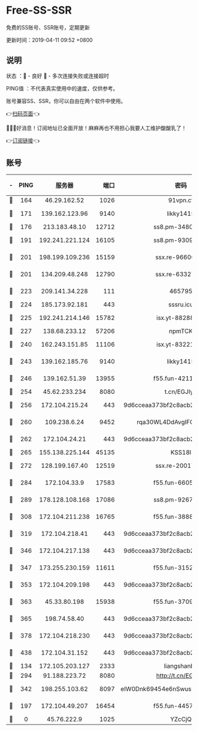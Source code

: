 # Free-SS-SSR

免费的SS账号、SSR账号，定期更新

更新时间：2019-04-11 09:52 +0800

## 说明

状态     ：🙂 - 良好 🙁 - 多次连接失败或连接超时

PING值   ：不代表真实使用中的速度，仅供参考。

账号兼容SS、SSR，你可以自由在两个软件中使用。

👉[扫码页面](https://liesauer.github.io/Free-SS-SSR/)👈

🎉🎉🎉好消息！订阅地址已全面开放！麻麻再也不用担心我要人工维护酸酸乳了！

👉[订阅链接](https://www.liesauer.net/yogurt/subscribe?ACCESS_TOKEN=DAYxR3mMaZAsaqUb)👈

## 账号

|-|PING|服务器|端口|密码|加密方式|区域|
|:----:|:----:|:-----:|-----:|:----:|:----:|:----:|
|🙂|164|46.29.162.52|1026|91vpn.cf|rc4-md5|RU|
|🙂|171|139.162.123.96|9140|likky1415|aes-256-cfb|JP|
|🙂|176|213.183.48.10|12712|ss8.pm-34809134|rc4-md5|RU|
|🙂|191|192.241.221.124|16105|ss8.pm-93095880|aes-256-cfb|US|
|🙂|201|198.199.109.236|15159|ssx.re-96600501|aes-256-cfb|US|
|🙂|201|134.209.48.248|12790|ssx.re-63327109|aes-256-cfb|US|
|🙂|223|209.141.34.228|111|465795|aes-256-cfb|US|
|🙂|224|185.173.92.181|443|sssru.icu|rc4-md5|RU|
|🙂|225|192.241.214.146|15782|isx.yt-88288711|aes-256-cfb|US|
|🙂|227|138.68.233.12|57206|npmTCK|rc4-md5|US|
|🙂|240|162.243.151.85|11106|isx.yt-83221950|aes-256-cfb|US|
|🙂|243|139.162.185.76|9140|likky1415|aes-256-cfb|DE|
|🙂|246|139.162.51.39|13955|f55.fun-42110980|aes-256-cfb|SG|
|🙂|254|45.62.233.234|8080|t.cn/EGJIyrl|rc4-md5|CA|
|🙂|256|172.104.215.24|443|9d6cceaa373bf2c8acb22e60b6a58be6|aes-256-cfb|US|
|🙂|260|109.238.6.24|9452|rqa30WL4DdAvgIFG6Fs3znzTa|aes-256-cfb|FR|
|🙂|262|172.104.24.21|443|9d6cceaa373bf2c8acb22e60b6a58be6|aes-256-cfb|US|
|🙂|265|155.138.225.144|45135|KSS18l|rc4-md5|US|
|🙂|272|128.199.167.40|12519|ssx.re-20017182|aes-256-cfb|SG|
|🙂|284|172.104.33.9|17583|f55.fun-66050377|aes-256-cfb|SG|
|🙂|289|178.128.108.168|17086|ss8.pm-92671065|aes-256-cfb|SG|
|🙂|308|172.104.211.238|16765|f55.fun-38882804|aes-256-cfb|US|
|🙂|319|172.104.218.41|443|9d6cceaa373bf2c8acb22e60b6a58be6|aes-256-cfb|US|
|🙂|346|172.104.217.138|443|9d6cceaa373bf2c8acb22e60b6a58be6|aes-256-cfb|US|
|🙂|347|173.255.230.159|11611|f55.fun-31525940|aes-256-cfb|US|
|🙂|353|172.104.209.198|443|9d6cceaa373bf2c8acb22e60b6a58be6|aes-256-cfb|US|
|🙂|363|45.33.80.198|15938|f55.fun-37093632|aes-256-cfb|US|
|🙂|365|198.74.58.40|443|9d6cceaa373bf2c8acb22e60b6a58be6|aes-256-cfb|US|
|🙂|378|172.104.218.230|443|9d6cceaa373bf2c8acb22e60b6a58be6|aes-256-cfb|US|
|🙂|438|172.104.31.152|443|9d6cceaa373bf2c8acb22e60b6a58be6|aes-256-cfb|US|
|🙂|134|172.105.203.127|2333|liangshanbo|chacha20|JP|
|🙂|294|91.188.223.72|8080|http://t.cn/EGJIyrl|rc4-md5|RU|
|🙂|342|198.255.103.62|8097|eIW0Dnk69454e6nSwuspv9DmS201tQ0D|aes-256-cfb|US|
|🙁|197|172.104.49.207|16454|f55.fun-44571125|aes-256-cfb|SG|
|🙁|0|45.76.222.9|1025|YZcCjQ|rc4-md5|JP|
